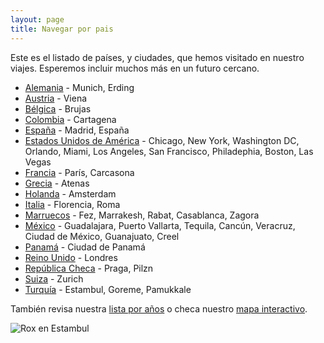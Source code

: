 ```yaml
---
layout: page
title: Navegar por pais
---
```

Este es el listado de países, y ciudades, que hemos visitado en nuestro viajes. Esperemos incluir muchos más en un futuro cercano.

* [Alemania](/tag/alemania) - Munich, Erding
* [Austria](/tag/austria) - Viena
* [Bélgica](/tag/belgica) - Brujas
* [Colombia](/tag/colombia) - Cartagena
* [España](/tag/espana) - Madrid, España
* [Estados Unidos de América](/tag/estados-unidos) - Chicago, New York, Washington DC, Orlando, Miami, Los Angeles, San Francisco, Philadephia, Boston, Las Vegas
* [Francia](/tag/francia) - París, Carcasona
* [Grecia](/tag/grecia) - Atenas
* [Holanda](/tag/holanda) - Amsterdam
* [Italia](/tag/italia) - Florencia, Roma
* [Marruecos](/tag/marruecos) - Fez, Marrakesh, Rabat, Casablanca, Zagora
* [México](/tag/mexico) - Guadalajara, Puerto Vallarta, Tequila, Cancún, Veracruz, Ciudad de México, Guanajuato, Creel
* [Panamá](/tag/panama) - Ciudad de Panamá
* [Reino Unido](/tag/reino-unido) - Londres
* [República Checa](/tag/republica-checa) - Praga, Pilzn
* [Suiza](/tag/suiza) - Zurich
* [Turquía](/tag/turquia) - Estambul, Goreme, Pamukkale

También revisa nuestra [lista por años](/tiempo) o checa nuestro [mapa interactivo](/mapa).

![Rox en Estambul](/content/images/2015/05/2014-12-19-16-20-49-1.jpg)